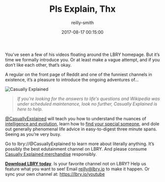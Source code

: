 ﻿---
author: reilly-smith
title: 'Pls Explain, Thx'
date: '2017-08-17 00:15:00'
cover: 'casually-banner.png'
---
You’ve seen a few of his videos floating around the LBRY homepage. But it’s time we formally introduce you. Or at least make a vague attempt, and if you don’t like each other, that’s okay.

A regular on the front page of Reddit and one of the funniest channels in existence, it’s a pleasure to introduce the ongoing adventures of…

![Casually Explained](/img/news/casually-blog-inline.jpg)

>*If you're looking for the answers to life's questions and Wikipedia was under scheduled maintenance, look no further, Casually Explained is here to help.*

[@CasuallyExplained](https://dir.block.ng/%40CasuallyExplained) will teach you how to understand the nuances of [intelligence and evolution](lbry://thespectrumofintelligence#300e83787c03a5edc6dd64c6697ab2dfb5d825e1), learn how to [find your special someone](lbry://findingtheone#da5856c57536f12917f62cedb06e1cd87288020e), and dole out generally phenomenal life advice in easy-to-digest three minute spans. Seeing as you’re very busy.

Go to lbry://@CasuallyExplained to learn more about literally anything. It’s possibly the best edutainment channel on LBRY. And please consume [Casually Explained merchandise](http://casuallyexplained.com/) responsibly.

**[Download LBRY today](https://lbry.io/get)**. Is your favorite channel not on LBRY? Help us feature what you want to see! Email reilly@lbry.io to make it happen. Or sync your own channel at: https://lbry.io/youtube
